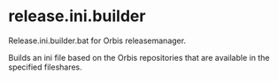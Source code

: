 # release.ini.builder

Release.ini.builder.bat for Orbis releasemanager.

Builds an ini file based on the Orbis repositories that are available in the specified fileshares.
